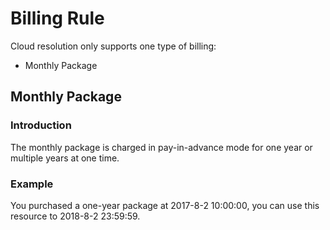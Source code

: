 # Billing Rule

Cloud resolution only supports one type of billing:
 * Monthly Package

## Monthly Package

### Introduction
The monthly package is charged in pay-in-advance mode for one year or multiple years at one time.
### Example
You purchased a one-year package at 2017-8-2 10:00:00, you can use this resource to 2018-8-2 23:59:59.


